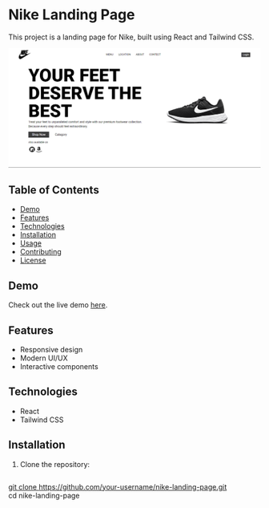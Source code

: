 # Nike Landing Page

This project is a landing page for Nike, built using React and Tailwind CSS.

![Nike Landing Page Screenshot](demo.png)

## Table of Contents

- [Demo](#demo)
- [Features](#features)
- [Technologies](#technologies)
- [Installation](#installation)
- [Usage](#usage)
- [Contributing](#contributing)
- [License](#license)

## Demo

Check out the live demo [here](https://mohdamirwebdeveloper.github.io/Nike_Landing_page/).

## Features

- Responsive design
- Modern UI/UX
- Interactive components

## Technologies

- React
- Tailwind CSS

## Installation

1. Clone the repository:

   ```bash
[   git clone https://github.com/your-username/nike-landing-page.git
](https://github.com/mohdamirwebdeveloper/Nike_Landing_page.git)   
cd nike-landing-page
